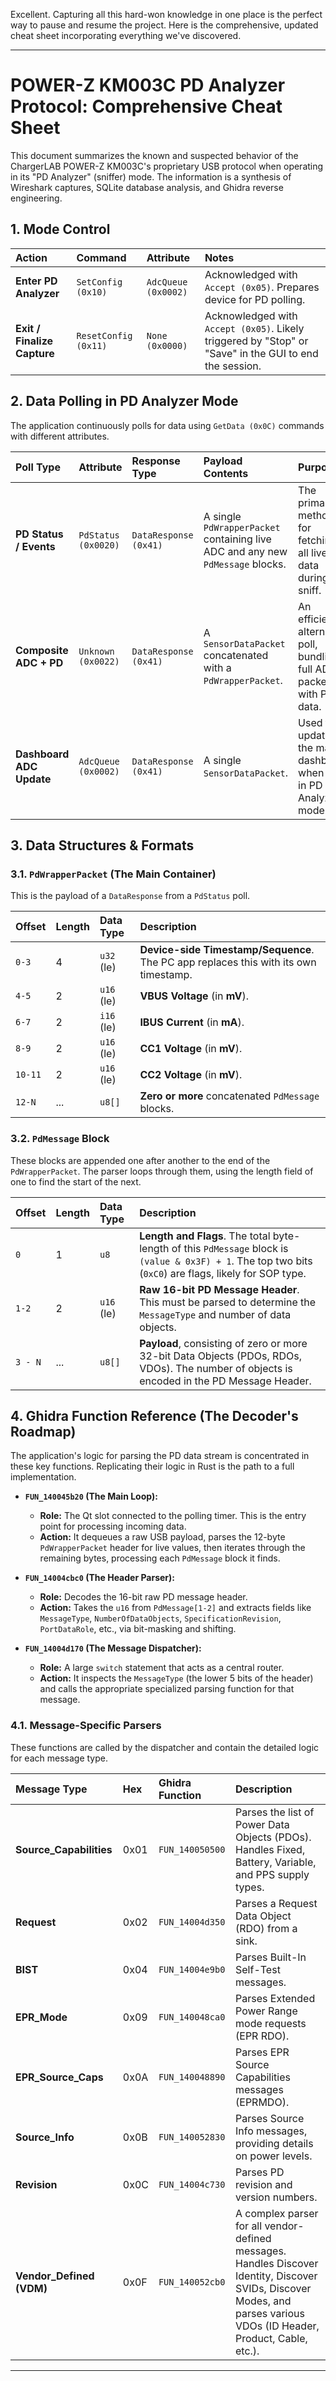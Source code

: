Excellent. Capturing all this hard-won knowledge in one place is the perfect way to pause and resume the project. Here is the comprehensive, updated cheat sheet incorporating everything we've discovered.

---

# POWER-Z KM003C PD Analyzer Protocol: Comprehensive Cheat Sheet

This document summarizes the known and suspected behavior of the ChargerLAB POWER-Z KM003C's proprietary USB protocol when operating in its "PD Analyzer" (sniffer) mode. The information is a synthesis of Wireshark captures, SQLite database analysis, and Ghidra reverse engineering.

## 1. Mode Control

| Action                  | Command                             | Attribute            | Notes                                                                                                    |
| :---------------------- | :---------------------------------- | :------------------- | :------------------------------------------------------------------------------------------------------- |
| **Enter PD Analyzer**   | `SetConfig (0x10)`                  | `AdcQueue (0x0002)`  | Acknowledged with `Accept (0x05)`. Prepares device for PD polling.                                         |
| **Exit / Finalize Capture** | `ResetConfig (0x11)`                | `None (0x0000)`      | Acknowledged with `Accept (0x05)`. Likely triggered by "Stop" or "Save" in the GUI to end the session.    |

## 2. Data Polling in PD Analyzer Mode

The application continuously polls for data using `GetData (0x0C)` commands with different attributes.

| Poll Type                 | Attribute            | Response Type      | Payload Contents                                                                  | Purpose                                                                |
| :------------------------ | :------------------- | :----------------- | :-------------------------------------------------------------------------------- | :--------------------------------------------------------------------- |
| **PD Status / Events**    | `PdStatus (0x0020)`  | `DataResponse (0x41)` | A single `PdWrapperPacket` containing live ADC and any new `PdMessage` blocks.    | The primary method for fetching all live data during a sniff.          |
| **Composite ADC + PD**    | `Unknown (0x0022)`   | `DataResponse (0x41)` | A `SensorDataPacket` concatenated with a `PdWrapperPacket`.                        | An efficient alternative poll, bundling a full ADC packet with PD data. |
| **Dashboard ADC Update**  | `AdcQueue (0x0002)`  | `DataResponse (0x41)` | A single `SensorDataPacket`.                                                      | Used for updating the main dashboard when not in PD Analyzer mode.       |

## 3. Data Structures & Formats

### 3.1. `PdWrapperPacket` (The Main Container)

This is the payload of a `DataResponse` from a `PdStatus` poll.

| Offset  | Length | Data Type  | Description                                                                    |
| :------ | :----- | :--------- | :----------------------------------------------------------------------------- |
| `0-3`   | 4      | `u32` (le) | **Device-side Timestamp/Sequence**. The PC app replaces this with its own timestamp. |
| `4-5`   | 2      | `u16` (le) | **VBUS Voltage** (in **mV**).                                                  |
| `6-7`   | 2      | `i16` (le) | **IBUS Current** (in **mA**).                                                  |
| `8-9`   | 2      | `u16` (le) | **CC1 Voltage** (in **mV**).                                                   |
| `10-11` | 2      | `u16` (le) | **CC2 Voltage** (in **mV**).                                                   |
| `12-N`  | ...    | `u8[]`     | **Zero or more** concatenated `PdMessage` blocks.                              |

### 3.2. `PdMessage` Block

These blocks are appended one after another to the end of the `PdWrapperPacket`. The parser loops through them, using the length field of one to find the start of the next.

| Offset  | Length | Data Type  | Description                                                                                                                                                                             |
| :------ | :----- | :--------- | :-------------------------------------------------------------------------------------------------------------------------------------------------------------------------------------- |
| `0`     | 1      | `u8`       | **Length and Flags**. The total byte-length of this `PdMessage` block is `(value & 0x3F) + 1`. The top two bits (`0xC0`) are flags, likely for SOP type.                                    |
| `1-2`   | 2      | `u16` (le) | **Raw 16-bit PD Message Header**. This must be parsed to determine the `MessageType` and number of data objects.                                                                         |
| `3 - N` | ...    | `u8[]`     | **Payload**, consisting of zero or more 32-bit Data Objects (PDOs, RDOs, VDOs). The number of objects is encoded in the PD Message Header.                                                   |

## 4. Ghidra Function Reference (The Decoder's Roadmap)

The application's logic for parsing the PD data stream is concentrated in these key functions. Replicating their logic in Rust is the path to a full implementation.

-   **`FUN_140045b20` (The Main Loop):**
    -   **Role:** The Qt slot connected to the polling timer. This is the entry point for processing incoming data.
    -   **Action:** It dequeues a raw USB payload, parses the 12-byte `PdWrapperPacket` header for live values, then iterates through the remaining bytes, processing each `PdMessage` block it finds.

-   **`FUN_14004cbc0` (The Header Parser):**
    -   **Role:** Decodes the 16-bit raw PD message header.
    -   **Action:** Takes the `u16` from `PdMessage[1-2]` and extracts fields like `MessageType`, `NumberOfDataObjects`, `SpecificationRevision`, `PortDataRole`, etc., via bit-masking and shifting.

-   **`FUN_14004d170` (The Message Dispatcher):**
    -   **Role:** A large `switch` statement that acts as a central router.
    -   **Action:** It inspects the `MessageType` (the lower 5 bits of the header) and calls the appropriate specialized parsing function for that message.

### 4.1. Message-Specific Parsers

These functions are called by the dispatcher and contain the detailed logic for each message type.

| Message Type              | Hex  | Ghidra Function | Description                                                            |
| :------------------------ | :--- | :-------------- | :--------------------------------------------------------------------- |
| **Source\_Capabilities**    | 0x01 | `FUN_140050500` | Parses the list of Power Data Objects (PDOs). Handles Fixed, Battery, Variable, and PPS supply types. |
| **Request**               | 0x02 | `FUN_14004d350` | Parses a Request Data Object (RDO) from a sink.                        |
| **BIST**                  | 0x04 | `FUN_14004e9b0` | Parses Built-In Self-Test messages.                                      |
| **EPR\_Mode**             | 0x09 | `FUN_140048ca0` | Parses Extended Power Range mode requests (EPR RDO).                     |
| **EPR\_Source\_Caps**     | 0x0A | `FUN_140048890` | Parses EPR Source Capabilities messages (EPRMDO).                        |
| **Source\_Info**          | 0x0B | `FUN_140052830` | Parses Source Info messages, providing details on power levels.          |
| **Revision**              | 0x0C | `FUN_14004c730` | Parses PD revision and version numbers.                                  |
| **Vendor\_Defined (VDM)** | 0x0F | `FUN_140052cb0` | A complex parser for all vendor-defined messages. Handles Discover Identity, Discover SVIDs, Discover Modes, and parses various VDOs (ID Header, Product, Cable, etc.). |

---